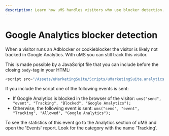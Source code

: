 ```yaml
---
description: Learn how uMS handles visitors who use blocker detection.
---
```


# Google Analytics blocker detection

When a visitor runs an Adblocker or cookieblocker the visitor is likely not tracked in Google Analytics. With uMS you can still track this visitor.

This is made possible by a JavaScript file that you can include before the closing `body`-tag in your HTML:

```js
<script src="/Assets/uMarketingSuite/Scripts/uMarketingSuite.analytics.blockerdetection.js"></script>
```

If you include the script one of the following events is sent:

* If Google Analytics is blocked in the browser of the visitor: `ums("send", "event", "Tracking", "Blocked", "Google Analytics");`
* Otherwise, the following event is sent: `ums("send", "event", "Tracking", "Allowed", "Google Analytics");`

To see the statistics of this event go to the Analytics section of uMS and open the 'Events' report. Look for the category with the name 'Tracking'.

![]()
